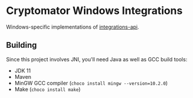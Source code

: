 # Cryptomator Windows Integrations

Windows-specific implementations of [integrations-api](https://github.com/cryptomator/integrations-api).

## Building

Since this project involves JNI, you'll need Java as well as GCC build tools:

* JDK 11
* Maven
* MinGW GCC compiler (`choco install mingw --version=10.2.0`)
* Make (`choco install make`)